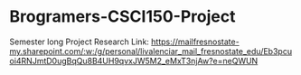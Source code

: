 # Brogramers-CSCI150-Project
Semester long Project
Research Link: https://mailfresnostate-my.sharepoint.com/:w:/g/personal/livalenciar_mail_fresnostate_edu/Eb3pcuoi4RNJmtD0ugBqQu8B4UH9qvxJW5M2_eMxT3njAw?e=neQWUN